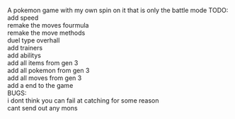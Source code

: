 A pokemon game with my own spin on it that is only the battle mode
TODO:\
add speed\
remake the moves fourmula\
remake the move methods\
duel type overhall\
add trainers\
add abilitys\
add all items from gen 3\
add all pokemon from gen 3\
add all moves from gen 3\
add a end to the game\
BUGS:\
i dont think you can fail at catching for some reason\
cant send out any mons
